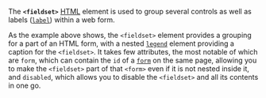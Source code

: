 The **`<fieldset>`** [HTML](https://developer.mozilla.org/en-US/docs/Web/HTML) element is used to group several controls as well as labels ([`label`](label!)) within a web form.

As the example above shows, the `<fieldset>` element provides a grouping for a part of an HTML form, with a nested [`legend`](legend!) element providing a caption for the `<fieldset>`. It takes few attributes, the most notable of which are `form`, which can contain the `id` of a [`form`](form!) on the same page, allowing you to make the `<fieldset>` part of that `<form>` even if it is not nested inside it, and `disabled`, which allows you to disable the `<fieldset>` and all its contents in one go.
